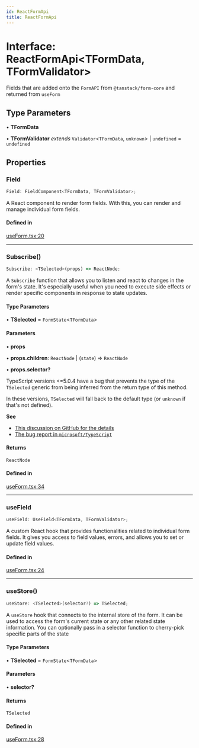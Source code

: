 ```yaml
---
id: ReactFormApi
title: ReactFormApi
---
```


# Interface: ReactFormApi\<TFormData, TFormValidator\>

Fields that are added onto the `FormAPI` from `@tanstack/form-core` and returned from `useForm`

## Type Parameters

• **TFormData**

• **TFormValidator** *extends* `Validator`\<`TFormData`, `unknown`\> \| `undefined` = `undefined`

## Properties

### Field

```ts
Field: FieldComponent<TFormData, TFormValidator>;
```

A React component to render form fields. With this, you can render and manage individual form fields.

#### Defined in

[useForm.tsx:20](https://github.com/TanStack/form/blob/03de1e83ad6580cff66ab58566f3003d93d4e34d/packages/react-form/src/useForm.tsx#L20)

***

### Subscribe()

```ts
Subscribe: <TSelected>(props) => ReactNode;
```

A `Subscribe` function that allows you to listen and react to changes in the form's state. It's especially useful when you need to execute side effects or render specific components in response to state updates.

#### Type Parameters

• **TSelected** = `FormState`\<`TFormData`\>

#### Parameters

• **props**

• **props.children**: `ReactNode` \| (`state`) => `ReactNode`

• **props.selector?**

TypeScript versions <=5.0.4 have a bug that prevents
the type of the `TSelected` generic from being inferred
from the return type of this method.

In these versions, `TSelected` will fall back to the default
type (or `unknown` if that's not defined).

**See**

 - [This discussion on GitHub for the details](https://github.com/TanStack/form/pull/606/files#r1506715714)
 - [The bug report in `microsoft/TypeScript`](https://github.com/microsoft/TypeScript/issues/52786)

#### Returns

`ReactNode`

#### Defined in

[useForm.tsx:34](https://github.com/TanStack/form/blob/03de1e83ad6580cff66ab58566f3003d93d4e34d/packages/react-form/src/useForm.tsx#L34)

***

### useField

```ts
useField: UseField<TFormData, TFormValidator>;
```

A custom React hook that provides functionalities related to individual form fields. It gives you access to field values, errors, and allows you to set or update field values.

#### Defined in

[useForm.tsx:24](https://github.com/TanStack/form/blob/03de1e83ad6580cff66ab58566f3003d93d4e34d/packages/react-form/src/useForm.tsx#L24)

***

### useStore()

```ts
useStore: <TSelected>(selector?) => TSelected;
```

A `useStore` hook that connects to the internal store of the form. It can be used to access the form's current state or any other related state information. You can optionally pass in a selector function to cherry-pick specific parts of the state

#### Type Parameters

• **TSelected** = `FormState`\<`TFormData`\>

#### Parameters

• **selector?**

#### Returns

`TSelected`

#### Defined in

[useForm.tsx:28](https://github.com/TanStack/form/blob/03de1e83ad6580cff66ab58566f3003d93d4e34d/packages/react-form/src/useForm.tsx#L28)
